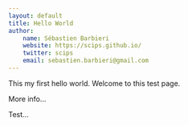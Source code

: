 ```yaml
---
layout: default
title: Hello World
author:
    name: Sébastien Barbieri
    website: https://scips.github.io/
    twitter: scips
    email: sebastien.barbieri@gmail.com
---
```


This my first hello world.
Welcome to this test page.

More info...

Test...

